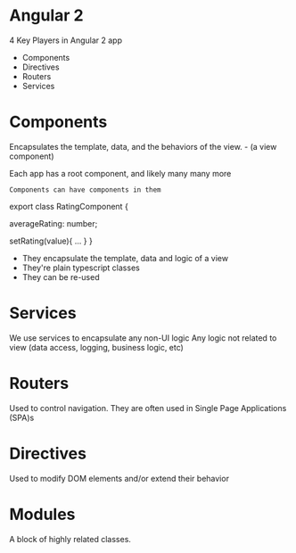 # Angular 2

4 Key Players in Angular 2 app

* Components
* Directives
* Routers
* Services

# Components

Encapsulates the template, data, and the behaviors of the view. - (a view component)

Each app has a root component, and likely many many more

    Components can have components in them

export class RatingComponent {

  averageRating: number;

  setRating(value){
    ...
  }
}

* They encapsulate the template, data and logic of a view
* They're plain typescript classes
* They can be re-used

# Services

We use services to encapsulate any non-UI logic
Any logic not related to view
(data access, logging, business logic, etc)


# Routers

Used to control navigation.
They are often used in Single Page Applications (SPA)s

# Directives

Used to modify DOM elements and/or extend their behavior

# Modules

A block of highly related classes.
